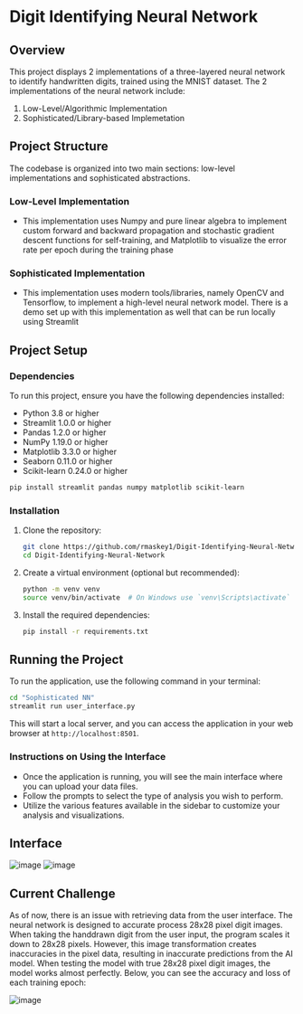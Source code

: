 # Digit Identifying Neural Network

## Overview
This project displays 2 implementations of a three-layered neural network to identify handwritten digits, trained using the MNIST dataset. The 2 implementations of the neural network include:
1. Low-Level/Algorithmic Implementation
2. Sophisticated/Library-based Implemetation

## Project Structure
The codebase is organized into two main sections: low-level implementations and sophisticated abstractions.

### Low-Level Implementation
- This implementation uses Numpy and pure linear algebra to implement custom forward and backward propagation and stochastic gradient descent functions for self-training, and Matplotlib to visualize the error rate per epoch during the training phase

### Sophisticated Implementation
- This implementation uses modern tools/libraries, namely OpenCV and Tensorflow, to implement a high-level neural network model. There is a demo set up with this implementation as well that can be run locally using Streamlit

## Project Setup
### Dependencies
To run this project, ensure you have the following dependencies installed:

- Python 3.8 or higher
- Streamlit 1.0.0 or higher
- Pandas 1.2.0 or higher
- NumPy 1.19.0 or higher
- Matplotlib 3.3.0 or higher
- Seaborn 0.11.0 or higher
- Scikit-learn 0.24.0 or higher

```bash
pip install streamlit pandas numpy matplotlib scikit-learn
```

### Installation
1. Clone the repository:
   ```bash
   git clone https://github.com/rmaskey1/Digit-Identifying-Neural-Network.git
   cd Digit-Identifying-Neural-Network
   ```

2. Create a virtual environment (optional but recommended):
   ```bash
   python -m venv venv
   source venv/bin/activate  # On Windows use `venv\Scripts\activate`
   ```

3. Install the required dependencies:
   ```bash
   pip install -r requirements.txt
   ```

## Running the Project
To run the application, use the following command in your terminal:
```bash
cd "Sophisticated NN"
streamlit run user_interface.py
```
This will start a local server, and you can access the application in your web browser at `http://localhost:8501`.

### Instructions on Using the Interface
- Once the application is running, you will see the main interface where you can upload your data files.
- Follow the prompts to select the type of analysis you wish to perform.
- Utilize the various features available in the sidebar to customize your analysis and visualizations.

## Interface
![image](https://github.com/user-attachments/assets/1928f813-1755-4f3b-99ea-cbf709f9b205)
![image](https://github.com/user-attachments/assets/6e770809-743c-4ec2-85d7-892380717bd8)


## Current Challenge
As of now, there is an issue with retrieving data from the user interface. The neural network is designed to accurate process 28x28 pixel digit images. When taking the handdrawn digit from the user input, the program scales it down to 28x28 pixels. However, this image transformation creates inaccuracies in the pixel data, resulting in inaccurate predictions from the AI model. When testing the model with true 28x28 pixel digit images, the model works almost perfectly. Below, you can see the accuracy and loss of each training epoch:

![image](https://github.com/user-attachments/assets/c188b5d0-fba7-4aa8-9efa-382e915a1164)
